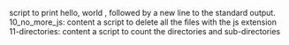  script to print hello, world , followed by a new line to the standard output. 
10_no_more_js: content a script to delete all the files with the js extension
11-directories: content a script to count the directories and sub-directories
